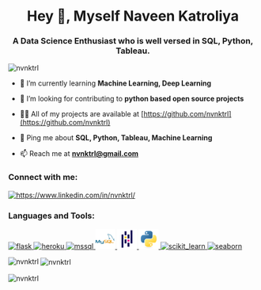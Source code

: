 <h1 align="center">Hey 👋, Myself Naveen Katroliya</h1>
<h3 align="center">A Data Science Enthusiast who is well versed in SQL, Python, Tableau.</h3>

<p align="left"> <img src="https://komarev.com/ghpvc/?username=nvnktrl&label=Profile%20views&color=0e75b6&style=flat" alt="nvnktrl" /> </p>

- 🌱 I’m currently learning **Machine Learning, Deep Learning**

- 🤝 I’m looking for contributing to **python based open source projects**

- 👨‍💻 All of my projects are available at [https://github.com/nvnktrl](https://github.com/nvnktrl)

- 💬 Ping me about **SQL, Python, Tableau, Machine Learning**

- 📫 Reach me at **nvnktrl@gmail.com**

<h3 align="left">Connect with me:</h3>
<p align="left">
<a href="https://www.linkedin.com/in/nvnktrl/" target="blank"><img align="center" src="https://raw.githubusercontent.com/rahuldkjain/github-profile-readme-generator/master/src/images/icons/Social/linked-in-alt.svg" alt="https://www.linkedin.com/in/nvnktrl/" height="30" width="40" /></a>
</p>

<h3 align="left">Languages and Tools:</h3>
<p align="left"> <a href="https://flask.palletsprojects.com/" target="_blank" rel="noreferrer"> <img src="https://www.vectorlogo.zone/logos/pocoo_flask/pocoo_flask-icon.svg" alt="flask" width="40" height="40"/> </a> <a href="https://heroku.com" target="_blank" rel="noreferrer"> <img src="https://www.vectorlogo.zone/logos/heroku/heroku-icon.svg" alt="heroku" width="40" height="40"/> </a> <a href="https://www.microsoft.com/en-us/sql-server" target="_blank" rel="noreferrer"> <img src="https://www.svgrepo.com/show/303229/microsoft-sql-server-logo.svg" alt="mssql" width="40" height="40"/> </a> <a href="https://www.mysql.com/" target="_blank" rel="noreferrer"> <img src="https://raw.githubusercontent.com/devicons/devicon/master/icons/mysql/mysql-original-wordmark.svg" alt="mysql" width="40" height="40"/> </a> <a href="https://pandas.pydata.org/" target="_blank" rel="noreferrer"> <img src="https://raw.githubusercontent.com/devicons/devicon/2ae2a900d2f041da66e950e4d48052658d850630/icons/pandas/pandas-original.svg" alt="pandas" width="40" height="40"/> </a> <a href="https://www.python.org" target="_blank" rel="noreferrer"> <img src="https://raw.githubusercontent.com/devicons/devicon/master/icons/python/python-original.svg" alt="python" width="40" height="40"/> </a> <a href="https://scikit-learn.org/" target="_blank" rel="noreferrer"> <img src="https://upload.wikimedia.org/wikipedia/commons/0/05/Scikit_learn_logo_small.svg" alt="scikit_learn" width="40" height="40"/> </a> <a href="https://seaborn.pydata.org/" target="_blank" rel="noreferrer"> <img src="https://seaborn.pydata.org/_images/logo-mark-lightbg.svg" alt="seaborn" width="40" height="40"/> </a> </p>

<p><img align="left" src="https://github-readme-stats.vercel.app/api/top-langs?username=nvnktrl&show_icons=true&locale=en&layout=compact" alt="nvnktrl" /></p>

<p>&nbsp;<img align="center" src="https://github-readme-stats.vercel.app/api?username=nvnktrl&show_icons=true&locale=en" alt="nvnktrl" /></p>

<p><img align="center" src="https://github-readme-streak-stats.herokuapp.com/?user=nvnktrl&" alt="nvnktrl" /></p>
